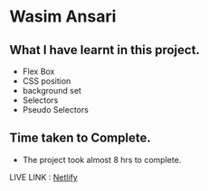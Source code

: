 # Wasim Ansari

## What I have learnt in this project.
- Flex Box
- CSS position
- background set
- Selectors
- Pseudo Selectors

## Time taken to Complete.
- The project took almost 8 hrs to complete.


LIVE LINK :  [Netlify](https://cssproject-9.netlify.app)